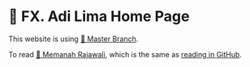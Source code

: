 # 🦅 FX. Adi Lima Home Page

This website is using [📒 Master Branch](https://fxadilima.github.com "Online version").

To read [🦅 Memanah Rajawali](https://fxadilima.github.com/docs/sdyxz/bab1.html), which is the same
as [reading in GitHub](https://github.com/fxadilima/memanah-rajawali/src/content/sdyxz/bab1.md).


